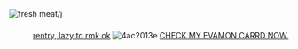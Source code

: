 ![fresh meat/j](https://komarev.com/ghpvc/?username=MaenoShin&color=ff69b4&label=fresh+meat)ㅤㅤㅤㅤㅤㅤㅤㅤㅤㅤㅤㅤㅤㅤㅤㅤㅤㅤㅤㅤㅤㅤㅤㅤㅤㅤㅤㅤㅤㅤㅤㅤㅤㅤㅤㅤㅤㅤㅤㅤㅤㅤㅤㅤㅤㅤㅤㅤㅤㅤㅤㅤㅤㅤㅤㅤㅤㅤㅤㅤㅤㅤㅤㅤㅤㅤㅤㅤㅤㅤㅤㅤㅤ
[rentry, lazy to rmk ok](https://rentry.co/aiiiaoni) ![4ac2013e](https://github.com/user-attachments/assets/6f79cba0-a6c1-48b5-80a0-47839b921a1d) [CHECK MY EVAMON CARRD NOW.](https://aiiaoni.carrd.co)


